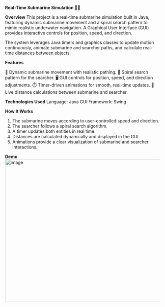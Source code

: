 **Real-Time Submarine Simulation** 🌊⚓

**Overview**
This project is a real-time submarine simulation built in Java, featuring dynamic submarine movement and a spiral search pattern to mimic realistic underwater navigation. A Graphical User Interface (GUI) provides interactive controls for position, speed, and direction.

The system leverages Java timers and graphics classes to update motion continuously, animate submarine and searcher paths, and calculate real-time distances between objects.

**Features**

🚢 Dynamic submarine movement with realistic pathing.
🔄 Spiral search pattern for the searcher.
🖥 GUI controls for position, speed, and direction adjustments.
⏱ Timer-driven animations for smooth, real-time updates.
📏 Live distance calculations between submarine and searcher.

**Technologies Used**
Language: Java
GUI Framework: Swing

**How It Works**
1. The submarine moves according to user-controlled speed and direction.
2. The searcher follows a spiral search algorithm.
3. A timer updates both entities in real time.
4. Distances are calculated dynamically and displayed in the GUI.
5. Animations provide a clear visualization of submarine and searcher interactions.

**Demo**
<img width="946" height="463" alt="image" src="https://github.com/user-attachments/assets/71824b6f-dffa-4d4e-99cb-d0e6e039c05c" />
